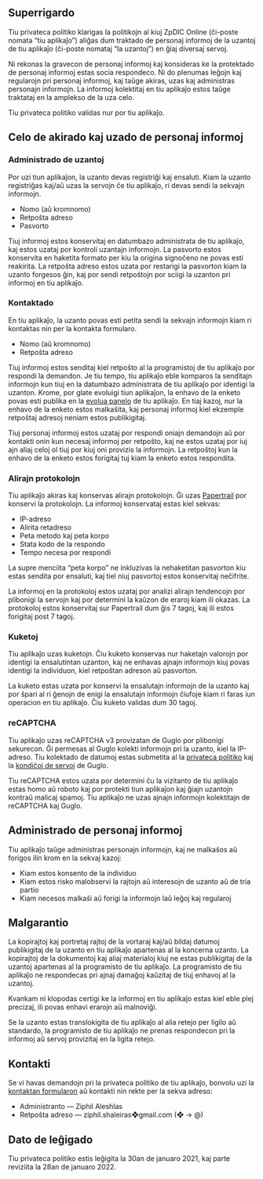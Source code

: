 <!-- title: Privateca politiko -->


## Superrigardo 
Tiu privateca politiko klarigas la politikojn al kiuj ZpDIC Online (ĉi-poste nomata “tiu aplikaĵo”) aliĝas dum traktado de personaj informoj de la uzantoj de tiu aplikaĵo (ĉi-poste nomataj “la uzantoj”) en ĝiaj diversaj servoj.

Ni rekonas la gravecon de personaj informoj kaj konsideras ke la protektado de personaj informoj estas socia respondeco.
Ni do plenumas leĝojn kaj regularojn pri personaj informoj, kaj taŭge akiras, uzas kaj administras personajn informojn.
La informoj kolektitaj en tiu aplikaĵo estos taŭge traktataj en la amplekso de la uza celo.

Tiu privateca politiko validas nur por tiu aplikaĵo.

## Celo de akirado kaj uzado de personaj informoj
### Administrado de uzantoj
Por uzi tiun aplikaĵon, la uzanto devas registriĝi kaj ensaluti.
Kiam la uzanto registriĝas kaj/aŭ uzas la servojn ĉe tiu aplikaĵo, ri devas sendi la sekvajn informojn.

- Nomo (aŭ kromnomo)
- Retpoŝta adreso
- Pasvorto

Tiuj informoj estos konservitaj en datumbazo administrata de tiu aplikaĵo, kaj estos uzataj por kontroli uzantajn informojn.
La pasvorto estos konservita en haketita formato per kiu la origina signoĉeno ne povas esti reakirita.
La retpoŝta adreso estos uzata por restarigi la pasvorton kiam la uzanto forgesos ĝin, kaj por sendi retpoŝtojn por sciigi la uzanton pri informoj en tiu aplikaĵo.

### Kontaktado
En tiu aplikaĵo, la uzanto povas esti petita sendi la sekvajn informojn kiam ri kontaktas nin per la kontakta formularo.

- Nomo (aŭ kromnomo)
- Retpoŝta adreso

Tiuj informoj estos senditaj kiel retpoŝto al la programistoj de tiu aplikaĵo por respondi la demandon.
Je tiu tempo, tiu aplikaĵo eble komparos la senditajn informojn kun tiuj en la datumbazo administrata de tiu aplikaĵo por identigi la uzanton.
Krome, por glate evoluigi tiun aplikaĵon, la enhavo de la enketo povas esti publika en la [evolua panelo](https://ziphil.notion.site/ZpDIC-Online-987030f6505e4cf1ba8fe08121584d93) de tiu aplikaĵo.
En tiaj kazoj, nur la enhavo de la enketo estos malkaŝita, kaj personaj informoj kiel ekzemple retpoŝtaj adresoj neniam estos publikigitaj.

Tiuj personaj informoj estos uzataj por respondi oniajn demandojn aŭ por kontakti onin kun necesaj informoj per retpoŝto, kaj ne estos uzataj por iuj ajn aliaj celoj ol tiuj por kiuj oni provizis la informojn.
La retpoŝtoj kun la enhavo de la enketo estos forigitaj tuj kiam la enketo estos respondita.

### Alirajn protokolojn
Tiu aplikaĵo akiras kaj konservas alirajn protokolojn.
Ĝi uzas [Papertrail](https://www.papertrail.com/) por konservi la protokolojn.
La informoj konservataj estas kiel sekvas:

- IP-adreso
- Alirita retadreso
- Peta metodo kaj peta korpo
- Stata kodo de la respondo
- Tempo necesa por respondi

La supre menciita “peta korpo” ne inkluzivas la nehaketitan pasvorton kiu estas sendita por ensaluti, kaj tiel niuj pasvortoj estos konservitaj neĉifrite.

La informoj en la protokoloj estos uzataj por analizi alirajn tendencojn por plibonigi la servojn kaj por determini la kaŭzon de eraroj kiam ili okazas.
La protokoloj estos konservitaj sur Papertrail dum ĝis 7 tagoj, kaj ili estos forigitaj post 7 tagoj.

### Kuketoj
Tiu aplikaĵo uzas kuketojn.
Ĉiu kuketo konservas nur haketajn valorojn por identigi la ensalutintan uzanton, kaj ne enhavas ajnajn informojn kiuj povas identigi la individuon, kiel retpoŝtan adreson aŭ pasvorton.

La kuketo estas uzata por konservi la ensalutajn informojn de la uzanto kaj por ŝpari al ri ĝenojn de enigi la ensalutajn informojn ĉiufoje kiam ri faras iun operacion en tiu aplikaĵo.
Ĉiu kuketo validas dum 30 tagoj.

### reCAPTCHA
Tiu aplikaĵo uzas reCAPTCHA v3 provizatan de Guglo por plibonigi sekurecon.
Ĝi permesas al Guglo kolekti informojn pri la uzanto, kiel la IP-adreso.
Tiu kolektado de datumoj estas submetita al la [privateca politiko](https://policies.google.com/privacy) kaj la [kondiĉoj de servoj](https://policies.google.com/terms) de Guglo.

Tiu reCAPTCHA estos uzata por determini ĉu la vizitanto de tiu aplikaĵo estas homo aŭ roboto kaj por protekti tiun aplikaĵon kaj ĝiajn uzantojn kontraŭ malicaj spamoj.
Tiu aplikaĵo ne uzas ajnajn informojn kolektitajn de reCAPTCHA kaj Guglo.

## Administrado de personaj informoj
Tiu aplikaĵo taŭge administras personajn informojn, kaj ne malkaŝos aŭ forigos ilin krom en la sekvaj kazoj:

- Kiam estos konsento de la individuo
- Kiam estos risko malobservi la rajtojn aŭ interesojn de uzanto aŭ de tria partio
- Kiam necesos malkaŝi aŭ forigi la informojn laŭ leĝoj kaj regularoj

## Malgarantio
La kopirajtoj kaj portretaj rajtoj de la vortaraj kaj/aŭ bildaj datumoj publikigitaj de la uzanto en tiu aplikaĵo apartenas al la koncerna uzanto.
La kopirajtoj de la dokumentoj kaj aliaj materialoj kiuj ne estas publikigitaj de la uzantoj apartenas al la programisto de tiu aplikaĵo.
La programisto de tiu aplikaĵo ne respondecas pri ajnaj damaĝoj kaŭzitaj de tiuj enhavoj al la uzantoj.

Kvankam ni klopodas certigi ke la informoj en tiu aplikaĵo estas kiel eble plej precizaj, ili povas enhavi erarojn aŭ malnoviĝi.

Se la uzanto estas translokigita de tiu aplikaĵo al alia retejo per ligilo aŭ standardo, la programisto de tiu aplikaĵo ne prenas respondecon pri la informoj aŭ servoj provizitaj en la ligita retejo.

## Kontakti
Se vi havas demandojn pri la privateca politiko de tiu aplikaĵo, bonvolu uzi la [kontaktan formularon](/contact) aŭ kontakti nin rekte per la sekva adreso:

- Administranto — Ziphil Aleshlas
- Retpoŝta adreso — ziphil.shaleiras❖gmail.com (❖ → @)

## Dato de leĝigado
Tiu privateca politiko estis leĝigita la 30an de januaro 2021, kaj parte reviziita la 28an de januaro 2022.